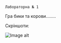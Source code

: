                                                                  Лабораторна № 1
Гра бики та корови........




Скріншоти:

![Image alt](https://github.com/{blek213}/{LabCPP1}/raw/{master}/{scrins}/Num1.PNG)
